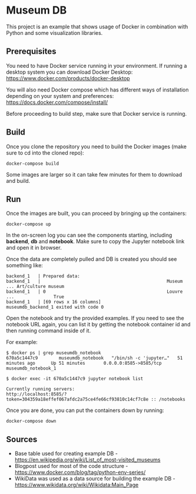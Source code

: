 # Museum DB

This project is an example that shows usage of Docker in combination with Python and some visualization libraries.

## Prerequisites

You need to have Docker service running in your environment. 
If running a desktop system you can download Docker Desktop:
https://www.docker.com/products/docker-desktop

You will also need Docker compose which has different ways of installation depending on your system and preferences:
https://docs.docker.com/compose/install/

Before proceeding to build step, make sure that Docker service is running.

## Build

Once you clone the repository you need to build the Docker images (make sure to cd into the cloned repo):
```
docker-compose build
```
Some images are larger so it can take few minutes for them to download and build.

## Run

Once the images are built, you can proceed by bringing up the containers:
```
docker-compose up
```

In the on-screen log you can see the components starting, including **backend**, **db** and **notebook**.
Make sure to copy the Jupyter notebook link and open it in browser.

Once the data are completely pulled and DB is created you should see something like:
```
backend_1   | Prepared data:
backend_1   |                                                Museum  ... Art/culture museum
backend_1   | 0                                              Louvre  ...               True
backend_1   | [69 rows x 16 columns]
museumdb_backend_1 exited with code 0
```

Open the notebook and try the provided examples.
If you need to see the notebook URL again, you can list it by getting the notebook container id and then running command inside of it.

For example:
```
$ docker ps | grep museumdb_notebook
670a5c1447c9        museumdb_notebook   "/bin/sh -c 'jupyter…"   51 minutes ago      Up 51 minutes       0.0.0.0:8585->8585/tcp              museumdb_notebook_1

$ docker exec -it 670a5c1447c9 jupyter notebook list

Currently running servers:
http://localhost:8585/?token=304359a18effef067afdc2a75ce4fe66cf93810c14cf7c8e :: /notebooks
```

Once you are done, you can put the containers down by running:
```
docker-compose down
```

## Sources
- Base table used for creating example DB - https://en.wikipedia.org/wiki/List_of_most-visited_museums
- Blogpost used for most of the code structure - https://www.docker.com/blog/tag/python-env-series/
- WikiData was used as a data source for building the example DB - https://www.wikidata.org/wiki/Wikidata:Main_Page
